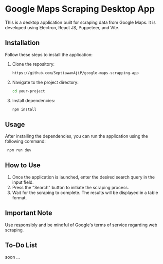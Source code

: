 # Google Maps Scraping Desktop App

This is a desktop application built for scraping data from Google Maps. It is developed using Electron, React JS, Puppeteer, and Vite.

## Installation

Follow these steps to install the application:

1. Clone the repository:

    ```bash
    https://github.com/SeptiawanAjiP/google-maps-scrapping-app
    ```

2. Navigate to the project directory:

    ```bash
    cd your-project
    ```

3. Install dependencies:

    ```bash
    npm install
    ```

## Usage
After installing the dependencies, you can run the application using the following command:
   ```bash
    npm run dev
```
## How to Use
1. Once the application is launched, enter the desired search query in the input field.
2. Press the "Search" button to initiate the scraping process.
3. Wait for the scraping to complete. The results will be displayed in a table format.

## Important Note
Use responsibly and be mindful of Google's terms of service regarding web scraping.
## To-Do List
soon ...